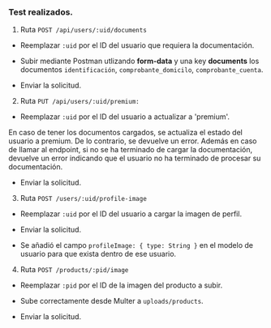 ### Test realizados.

1. Ruta `POST /api/users/:uid/documents`
- Reemplazar `:uid` por el ID del usuario que requiera la documentación.

- Subir mediante Postman utlizando **form-data** y una key **documents** los documentos `identificación`, `comprobante_domicilo`, `comprobante_cuenta`.

- Enviar la solicitud.


2. Ruta `PUT /api/users/:uid/premium:`
- Reemplazar `:uid` por el ID del usuario a actualizar a 'premium'.

En caso de tener los documentos cargados, se actualiza el estado del usuario a premium. De lo contrario, se devuelve un error. Además en caso de llamar al endpoint, si no se ha terminado de cargar la documentación, devuelve un error
indicando que el usuario no ha terminado de procesar su documentación.

- Enviar la solicitud.

3. Ruta `POST /users/:uid/profile-image`
- Reemplazar `:uid` por el ID del usuario a cargar la imagen de perfil.

- Enviar la solicitud.

- Se añadió el campo `profileImage: { type: String }` en el modelo de usuario para que exista dentro de ese usuario.


4. Ruta `POST /products/:pid/image`
- Reemplazar `:pid` por el ID de la imagen del producto a subir.

- Sube correctamente desde Multer a `uploads/products`. 

- Enviar la solicitud.

